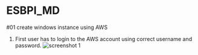# ESBPI_MD
#01 create windows instance using AWS
1.	First user has to login to the AWS account using correct username and password.
	![screenshot 1](https://cloud.githubusercontent.com/assets/15711984/17271711/bd93c6d6-56a0-11e6-9ac6-81dfc9e7b7af.png)
